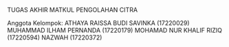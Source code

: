TUGAS AKHIR MATKUL PENGOLAHAN CITRA

Anggota Kelompok:
ATHAYA RAISSA BUDI SAVINKA (17220029)
MUHAMMAD ILHAM PERNANDA (17220179)
MOHAMAD NUR KHALIF RIZIQ (17220594)
NAZWAH (17220372)

